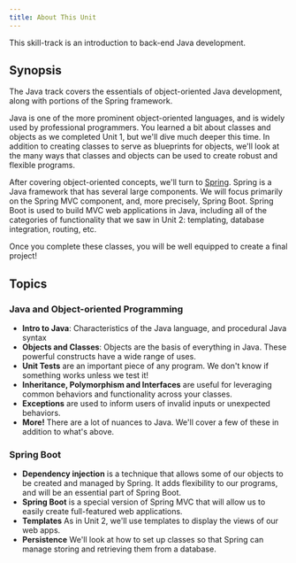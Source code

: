 ```yaml
---
title: About This Unit
---
```


This skill-track is an introduction to back-end Java development.

## Synopsis

The Java track covers the essentials of object-oriented Java development, along with portions of the Spring framework.

Java is one of the more prominent object-oriented languages, and is widely used by professional programmers. You learned a bit about classes and objects as we completed Unit 1, but we'll dive much deeper this time. In addition to creating classes to serve as blueprints for objects, we'll look at the many ways that classes and objects can be used to create robust and flexible programs.

After covering object-oriented concepts, we'll turn to [Spring](https://projects.spring.io/spring-framework/). Spring is a Java framework that has several large components. We will focus primarily on the Spring MVC component, and, more precisely, Spring Boot. Spring Boot is used to build MVC web applications in Java, including all of the categories of functionality that we saw in Unit 2: templating, database integration, routing, etc.

Once you complete these classes, you will be well equipped to create a final project!

## Topics

### Java and Object-oriented Programming

* **Intro to Java**: Characteristics of the Java language, and procedural Java syntax
* **Objects and Classes**: Objects are the basis of everything in Java. These powerful constructs have a wide range of uses.
* **Unit Tests** are an important piece of any program. We don't know if something works unless we test it!
* **Inheritance, Polymorphism and Interfaces** are useful for leveraging common behaviors and functionality across your classes.
* **Exceptions** are used to inform users of invalid inputs or unexpected behaviors.
* **More!** There are a lot of nuances to Java. We'll cover a few of these in addition to what's above.

### Spring Boot

* **Dependency injection** is a technique that allows some of our objects to be created and managed by Spring. It adds flexibility to our programs, and will be an essential part of Spring Boot.
* **Spring Boot** is a special version of Spring MVC that will allow us to easily create full-featured web applications.
* **Templates** As in Unit 2, we'll use templates to display the views of our web apps.
* **Persistence** We'll look at how to set up classes so that Spring can manage storing and retrieving them from a database.
